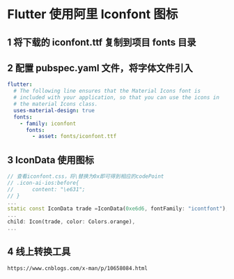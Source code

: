 # Flutter 使用阿里 Iconfont 图标

## 1 将下载的 iconfont.ttf 复制到项目 fonts 目录

## 2 配置 pubspec.yaml 文件，将字体文件引入

```yaml
flutter:
  # The following line ensures that the Material Icons font is
  # included with your application, so that you can use the icons in
  # the material Icons class.
  uses-material-design: true
  fonts:
    - family: iconfont
      fonts:
        - asset: fonts/iconfont.ttf
```

## 3 IconData 使用图标

```dart
// 查看iconfont.css，将\替换为0x即可得到相应的codePoint
// .icon-ai-ios:before{
//      content: "\e631";
// }
...
static const IconData trade =IconData(0xe6d6, fontFamily: "icontfont");
...
child: Icon(trade, color: Colors.orange),
...
```

## 4 线上转换工具

`https://www.cnblogs.com/x-man/p/10658084.html`

